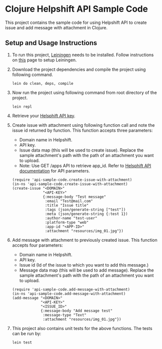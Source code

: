 # Clojure Helpshift API Sample Code

This project contains the sample code for using Helpshift API to create issue and add message with attachment in Clojure.

## Setup and Usage Instructions

1. To run this project, [Leiningen](https://leiningen.org/) needs to be installed.
   Follow instructions on [this](https://leiningen.org/) page to setup Leiningen.

2. Download the project dependencies and compile the project using following command.
   ```
   lein do clean, deps, compile
   ```

3. Now run the project using following command from root directory of the project.
   ```
   lein repl
   ```

4. Retrieve your [Helsphift API key](https://success.helpshift.com/a/success-center/?p=web&s=premium-features&f=managing-your-api-keys).

5. Create issue with attachment using following function call and note the issue id returned by function.
   This function accepts three parameters:
   - Domain name in Helpshift.
   - API key.
   - Issue data map (this will be used to create issue). Replace the sample attachment's path with the path of an attachment you want to upload.
   - Note: Use GET /apps API to retrieve app_id. Refer to [Helsphift API documentation](https://apidocs.helpshift.com/)
   for API parameters.

   ```
   (require 'api-sample-code.create-issue-with-attachment)
   (in-ns 'api-sample-code.create-issue-with-attachment)
   (create-issue "<DOMAIN>"
                 "<API-KEY>"
                 {:message-body "Test message"
                  :email "Test@mail.com"
                  :title "Issue title"
                  :tags (json/generate-string ["test"])
                  :meta (json/generate-string {:test 1})
                  :author-name "test-user"
                  :platform-type "web"
                  :app-id "<APP-ID>"
                  :attachment "resources/img_01.jpg"})
   ```

6. Add message with attachment to previously created issue.
   This function accepts four parameters:
   - Domain name in Helpshift.
   - API key.
   - Issue id (Id of the issue to which you want to add this message.)
   - Message data map (this will be used to add message). Replace the sample attachment's path with the path of an attachment you want to upload.

   ```
   (require 'api-sample-code.add-message-with-attachment)
   (in-ns 'api-sample-code.add-message-with-attachment)
   (add-message "<DOMAIN>"
                "<API-KEY>"
                "<ISSUE_ID>"
                {:message-body "Add message test"
                 :message-type "Text"
                 :attachment "resources/img_01.jpg"})
   ```

7. This project also contains unit tests for the above functions. The tests can be run by:
   ```
   lein test
   ```
